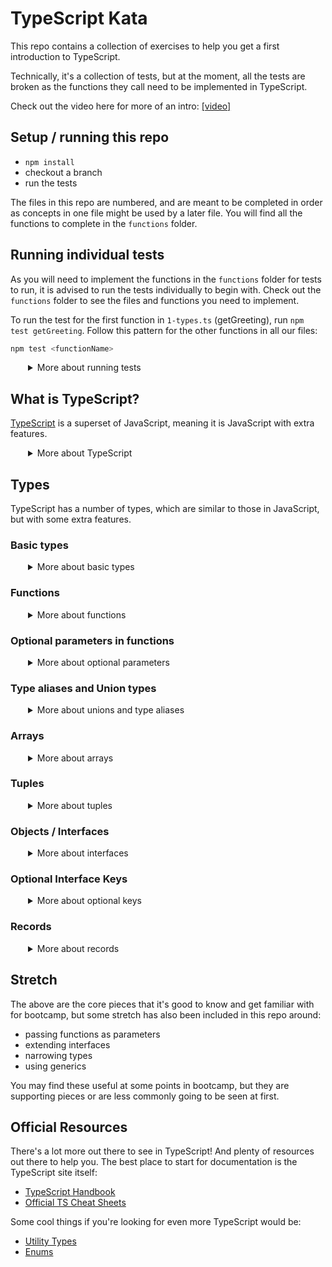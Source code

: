 # TypeScript Kata

This repo contains a collection of exercises to help you get a first introduction to TypeScript.

Technically, it's a collection of tests, but at the moment, all the tests are broken as the functions they call need to be implemented in TypeScript.

Check out the video here for more of an intro: [[video]](https://youtu.be/gespcv4r1xU)

## Setup / running this repo

- `npm install`
- checkout a branch
- run the tests

The files in this repo are numbered, and are meant to be completed in order as concepts in one file might be used by a later file. You will find all the functions to complete in the `functions` folder.

## Running individual tests

As you will need to implement the functions in the `functions` folder for tests to run, it is advised to run the tests individually to begin with. Check out the `functions` folder to see the files and functions you need to implement.

To run the test for the first function in `1-types.ts` (getGreeting), run `npm test getGreeting`. Follow this pattern for the other functions in all our files:

```sh
npm test <functionName>
```
  <details style="padding-left: 2em">
    <summary>More about running tests</summary>

Once you have implemented all the functions in a file, you can run all the tests with `npm test <filename>`, eg:

```bash 
npm test 1-types
npm test 2-functions
// etc...
```

The stretch files can be run individually, or by running `npm test stretch`.

  </details>

## What is TypeScript?

[TypeScript](https://www.typescriptlang.org/) is a superset of JavaScript, meaning it is JavaScript with extra features. 

  <details style="padding-left: 2em">
    <summary>More about TypeScript</summary>

TypeScript cares about the "shape" of our data . For example, we can't change a variable from a string to a number, or pass a number to a function that expects a string.

It is a "statically typed" language, meaning that the types of variables and functions are known at compile time, rather than at runtime. Using node modules to help us, VSCode can help us write TypeScript code, and will tell us if we are doing something wrong.

Check out the [TypeScript Handbook](https://www.typescriptlang.org/docs/handbook/basic-types.html) for more info, or read on for a quick overview of the main features of TypeScript we will be exploring in this repo (there's plenty more out there!).

  </details>

## Types

TypeScript has a number of types, which are similar to those in JavaScript, but with some extra features.

### Basic types

  <details style="padding-left: 2em">
    <summary>More about basic types</summary>

- `string`, `number`, `boolean`, `null`, (etc..)
- `any` - any type
- `void` - returns nothing
- and more...

To define a variable, we can follow the variable name with the type, eg:

```ts
const myString: string = "hello"

let total: number = 0
```

but we can also let TypeScript infer the type for us, eg:

```ts
const myString = "hello"

let total = 0
```
We usually just let TypeScript infer the type for us, but it's good to know that we can define the type explicitly if we need to.

  </details>

### Functions

  <details style="padding-left: 2em">
    <summary>More about functions</summary>

In TypeScript we define the types of the parameters and the return type of a function, eg:

```ts
function add(a: number, b: number): number {
  return a + b
}
```

We can also define the types of the parameters and return type of an arrow function, eg:

```ts
const add = (a: number, b: number): number => {
  return a + b
}
```

  </details>

### Optional parameters in functions

  <details style="padding-left: 2em">
    <summary>More about optional parameters</summary>

Unlike JavaScript, TypeScript will complain if we don't pass in the expected number of parameters to a function. We can make a parameter optional by adding a `?` after the parameter name, eg:

```ts
function greet(name?: string): string {
  return name ? `Hello ${name}` : "Hello World"
}
```
  </details>

### Type aliases and Union types

  <details style="padding-left: 2em">
    <summary>More about unions and type aliases</summary>

Sometimes it's useful to have another name for a type. We can use a type alias for this, eg:

```ts
type MyString = string
```

> Note: the `type` keyword and that the name of the type is capitalised.

Type aliasing is commonly used with a union type, which is a type that can be one of a number of types, eg:

```ts
type MyStringOrNumber = string | number
```

These can both also be used in functions, eg:

```ts
function log(value: string | number): void {
  console.log(value)
}

// or..

type MyStringOrNumber = string | number

function log(value: MyStringOrNumber): void {
  console.log(value)
}
```
  </details>

### Arrays

  <details style="padding-left: 2em">
    <summary>More about arrays</summary>

When identifying the type of an array we need to know what the contents of the array will be, eg:

```ts
const myArray = [1, 2, 3]
```

will be inferred as `number[]`, but

```ts
const myArray = [1, "2", 3]
```

will be inferred as `(number | string)[]`, a union type of `number` and `string`.

When arrays are returned from, or passed in as parameters to functions, we need to know the type of the array (and therefore the type of the contents of the array), eg:

```ts
function sum(array: number[]): number {
  let total = 0
  array.forEach((num) => total += num)
  return total
}
```
  </details>

### Tuples

  <details style="padding-left: 2em">
    <summary>More about tuples</summary>

Tuples are essentially an array of a fixed length. You often know the types of a typical array, but not the length, and so Tuples are defined a little differently. Tuples are defined with square brackets, and the types of the values in the array matching their positions, eg:

```ts
const myTuple: [string, number] = ["hello", 1]
const myOtherTuple: [string, number, boolean] = ["hello", 1, true]
```
  </details>

### Objects / Interfaces

  <details style="padding-left: 2em">
    <summary>More about interfaces</summary>

We can define the shape of an object type, which is a collection of key-value pairs, using an `Interface` in TypeScript eg:

```ts
interface Person {
  name: string
  age: number
}

const mike = {
  name: 'Michael',
  age: 35
}
```
> Note that the name of the interface is capitalised.
  </details>

### Optional Interface Keys

  <details style="padding-left: 2em">
    <summary>More about optional keys</summary>

Not all keys are always needed on our objects. Interfaces will assume if we have noted a key, we should have that key to match the shape. We can make a key optional by adding a `?` after the key name, eg:

```ts
interface Person {
  name: string
  age?: number
}

const mike = {
  name: 'Michael'
}

const debbie = {
  name: 'Deborah',
  age: 32
}
```

  </details>

### Records

  <details style="padding-left: 2em">
    <summary>More about records</summary>

Sometimes we have data structures that are key-value pairs, but we don't know what keys we will have, even if we know the type of the values. We can define a record type, which is a collection of key-value pairs, eg:

```ts
let bowlingScores = {
  Michael: 10,
  Deborah: 20,
  James: 30
  Ellie: 96 
}
```
would have the type: `Record<string, number>`.

Or for a larger example:

```ts
Interface Puppy {
  id: number
  name: string
  breed: string
  img?: string
}

let pups: Record<string, Puppy[]>

pups = {
  Deborah: [
    {
      id: 1,
      name: 'Bruno'
      breed: 'Labrador',
    },
    {
      id: 2,
      name: 'Lola'
      breed: 'Poodle',
    }
  ]
  Michael: [
    {
      id: 2,
      name: 'Lola'
      breed: 'Poodle',
    }
  ]
}

```
  </details>

## Stretch

The above are the core pieces that it's good to know and get familiar with for bootcamp, but some stretch has also been included in this repo around:

- passing functions as parameters
- extending interfaces
- narrowing types
- using generics

You may find these useful at some points in bootcamp, but they are supporting pieces or are less commonly going to be seen at first.

## Official Resources

There's a lot more out there to see in TypeScript! And plenty of resources out there to help you. The best place to start for documentation is the TypeScript site itself:

- [TypeScript Handbook](https://www.typescriptlang.org/docs/handbook/basic-types.html)
- [Official TS Cheat Sheets](https://www.typescriptlang.org/cheatsheets)

Some cool things if you're looking for even more TypeScript would be:
- [Utility Types](https://www.typescriptlang.org/docs/handbook/utility-types.html)
- [Enums](https://www.typescriptlang.org/docs/handbook/enums.html)
